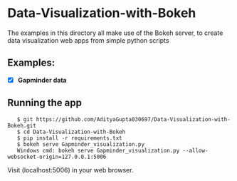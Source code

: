 # Data-Visualization-with-Bokeh
The examples in this directory all make use of the Bokeh server, to create data visualization web apps from simple python scripts

## Examples:
- [x] <b>Gapminder data</b>

## Running the app
       $ git https://github.com/AdityaGupta030697/Data-Visualization-with-Bokeh.git
       $ cd Data-Visualization-with-Bokeh
       $ pip install -r requirements.txt
       $ bokeh serve Gapminder_visualization.py
       Windows cmd: bokeh serve Gapminder_visualization.py --allow-websocket-origin=127.0.0.1:5006
       
Visit (localhost:5006) in your web browser.
